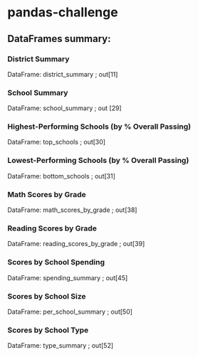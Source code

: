 # pandas-challenge


## DataFrames summary:


### District Summary 

DataFrame: district_summary ; out[11]

### School Summary

DataFrame: school_summary ; out [29]

### Highest-Performing Schools (by % Overall Passing)

DataFrame: top_schools ; out[30]

### Lowest-Performing Schools (by % Overall Passing)

DataFrame: bottom_schools ; out[31]

### Math Scores by Grade 

DataFrame: math_scores_by_grade ; out[38]

### Reading Scores by Grade 

DataFrame: reading_scores_by_grade ; out[39]

### Scores by School Spending

DataFrame: spending_summary ; out[45]

### Scores by School Size

DataFrame: per_school_summary ; out[50]

### Scores by School Type

DataFrame: type_summary ; out[52]